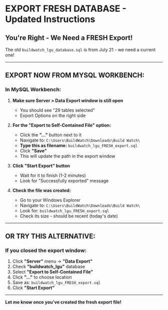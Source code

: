 # EXPORT FRESH DATABASE - Updated Instructions

## You're Right - We Need a FRESH Export!

The old `buildwatch_lgu_database.sql` is from July 21 - we need a current one!

---

## EXPORT NOW FROM MYSQL WORKBENCH:

### In MySQL Workbench:

1. **Make sure Server > Data Export window is still open**
   - You should see "29 tables selected"
   - Export Options on the right side

2. **For the "Export to Self-Contained File" option:**
   - Click the **"..."** button next to it
   - Navigate to: `C:\Users\BuildWatch\Downloads\Build Watch\`
   - **Type this as filename:** `buildwatch_lgu_FRESH_export.sql`
   - Click **"Save"**
   - This will update the path in the export window

3. **Click "Start Export" button**
   - Wait for it to finish (1-2 minutes)
   - Look for "Successfully exported" message

4. **Check the file was created:**
   - Go to your Windows Explorer
   - Navigate to: `C:\Users\BuildWatch\Downloads\Build Watch\`
   - Look for: `buildwatch_lgu_FRESH_export.sql`
   - Check its size - should be recent (today's date)

---

## OR TRY THIS ALTERNATIVE:

### If you closed the export window:

1. Click **"Server"** menu → **"Data Export"**
2. Check **"buildwatch_lgu"** database
3. Select **"Export to Self-Contained File"**
4. Click **"..."** to choose location
5. Save as: `buildwatch_lgu_FRESH_export.sql`
6. Click **"Start Export"**

---

**Let me know once you've created the fresh export file!**

